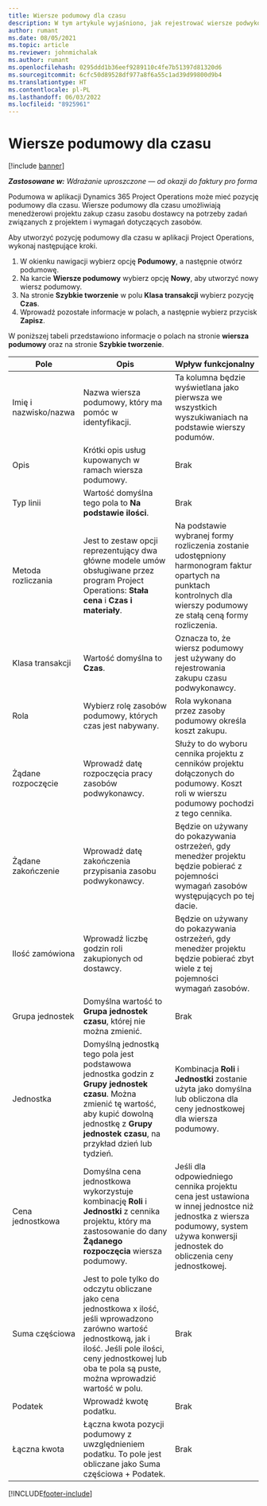 ```yaml
---
title: Wiersze podumowy dla czasu
description: W tym artykule wyjaśniono, jak rejestrować wiersze podwykonawców dla czasu i rejestrować zakup czasu od dostawców.
author: rumant
ms.date: 08/05/2021
ms.topic: article
ms.reviewer: johnmichalak
ms.author: rumant
ms.openlocfilehash: 0295ddd1b36eef9289110c4fe7b51397d81320d6
ms.sourcegitcommit: 6cfc50d89528df977a8f6a55c1ad39d99800d9b4
ms.translationtype: HT
ms.contentlocale: pl-PL
ms.lasthandoff: 06/03/2022
ms.locfileid: "8925961"
---
```

# <a name="subcontract-lines-for-time"></a>Wiersze podumowy dla czasu

[!include [banner](../../includes/dataverse-preview.md)]

_**Zastosowane w:** Wdrażanie uproszczone — od okazji do faktury pro forma_

Podumowa w aplikacji Dynamics 365 Project Operations może mieć pozycję podumowy dla czasu. Wiersze podumowy dla czasu umożliwiają menedżerowi projektu zakup czasu zasobu dostawcy na potrzeby zadań związanych z projektem i wymagań dotyczących zasobów.

Aby utworzyć pozycję podumowy dla czasu w aplikacji Project Operations, wykonaj następujące kroki.

1. W okienku nawigacji wybierz opcję **Podumowy**, a następnie otwórz podumowę.
2. Na karcie **Wiersze podumowy** wybierz opcję **Nowy**, aby utworzyć nowy wiersz podumowy.
3. Na stronie **Szybkie tworzenie** w polu **Klasa transakcji** wybierz pozycję **Czas**.
4. Wprowadź pozostałe informacje w polach, a następnie wybierz przycisk **Zapisz**.

  W poniższej tabeli przedstawiono informacje o polach na stronie **wiersza podumowy** oraz na stronie **Szybkie tworzenie**.

| **Pole** | **Opis** | **Wpływ funkcjonalny** |
| --- | --- | --- |
| Imię i nazwisko/nazwa | Nazwa wiersza podumowy, który ma pomóc w identyfikacji. | Ta kolumna będzie wyświetlana jako pierwsza we wszystkich wyszukiwaniach na podstawie wierszy podumów. |
| Opis | Krótki opis usług kupowanych w ramach wiersza podumowy. |Brak |
| Typ linii |   Wartość domyślna tego pola to **Na podstawie ilości**.| Brak |
| Metoda rozliczania | Jest to zestaw opcji reprezentujący dwa główne modele umów obsługiwane przez program Project Operations: **Stała cena** i **Czas i materiały**. | Na podstawie wybranej formy rozliczenia zostanie udostępniony harmonogram faktur opartych na punktach kontrolnych dla wierszy podumowy ze stałą ceną formy rozliczenia. |
| Klasa transakcji | Wartość domyślna to **Czas**. | Oznacza to, że wiersz podumowy jest używany do rejestrowania zakupu czasu podwykonawcy. |
| Rola | Wybierz rolę zasobów podumowy, których czas jest nabywany. | Rola wykonana przez zasoby podumowy określa koszt zakupu. |
| Żądane rozpoczęcie | Wprowadź datę rozpoczęcia pracy zasobów podwykonawcy. | Służy to do wyboru cennika projektu z cenników projektu dołączonych do podumowy. Koszt roli w wierszu podumowy pochodzi z tego cennika. |
| Żądane zakończenie | Wprowadź datę zakończenia przypisania zasobu podwykonawcy. | Będzie on używany do pokazywania ostrzeżeń, gdy menedżer projektu będzie pobierać z pojemności wymagań zasobów występujących po tej dacie. |
| Ilość zamówiona | Wprowadź liczbę godzin roli zakupionych od dostawcy. | Będzie on używany do pokazywania ostrzeżeń, gdy menedżer projektu będzie pobierać zbyt wiele z tej pojemności wymagań zasobów. |
| Grupa jednostek | Domyślna wartość to **Grupa jednostek czasu**, której nie można zmienić. | Brak|
| Jednostka | Domyślną jednostką tego pola jest podstawowa jednostka godzin z **Grupy jednostek czasu**. Można zmienić tę wartość, aby kupić dowolną jednostkę z **Grupy jednostek czasu**, na przykład dzień lub tydzień. | Kombinacja **Roli** i **Jednostki** zostanie użyta jako domyślna lub obliczona dla ceny jednostkowej dla wiersza podumowy. |
| Cena jednostkowa | Domyślna cena jednostkowa wykorzystuje kombinację **Roli** i **Jednostki** z cennika projektu, który ma zastosowanie do dany **Żądanego rozpoczęcia** wiersza podumowy. | Jeśli dla odpowiedniego cennika projektu cena jest ustawiona w innej jednostce niż jednostka z wiersza podumowy, system używa konwersji jednostek do obliczenia ceny jednostkowej. |
| Suma częściowa |    Jest to pole tylko do odczytu obliczane jako cena jednostkowa x ilość, jeśli wprowadzono zarówno wartość jednostkową, jak i ilość. Jeśli pole ilości, ceny jednostkowej lub oba te pola są puste, można wprowadzić wartość w polu. | Brak|
| Podatek |   Wprowadź kwotę podatku. |Brak |
| Łączna kwota | Łączna kwota pozycji podumowy z uwzględnieniem podatku. To pole jest obliczane jako Suma częściowa + Podatek.|Brak |

[!INCLUDE[footer-include](../../includes/footer-banner.md)]
